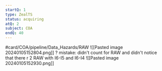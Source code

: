 ```yaml
---
startQ: 1
type: ZealTS
status: acquiring
atQ: 2
subject: COA
endQ: 40
---
```


#card/COA/pipeline/Data_Hazards/RAW
![[Pasted image 20240105152804.png]]
?
mistake: didn't count for RAW  and didn't notice that there r 2 RAW with I6-I5 and I6-I4
![[Pasted image 20240105152930.png]] 

